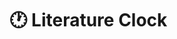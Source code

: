 # :clock1: **Literature Clock**

<div id="image-container" style="text-align:center; margin-top: 2rem;"></div>

<script>
const canvas = document.createElement("canvas");
const ctx = canvas.getContext("2d");

const background = new Image();
background.src = "assets/how_to_build_it/lc-in-sita.jpg"; // TODO change to final image

background.onload = () => {
  const aspectRatio = background.naturalWidth / background.naturalHeight;
  const desiredWidth = 1000;
  const desiredHeight = desiredWidth / aspectRatio;

  canvas.width = desiredWidth;
  canvas.height = desiredHeight;

  ctx.drawImage(background, 0, 0, canvas.width, canvas.height);

  // Define 4 corners of the desired quadrilateral (in clockwise order)
  const topLeft = { x: 320, y: 203 };
  const topRight = { x: 647, y: 211 };
  const bottomRight = { x: 611, y: 460 };
  const bottomLeft = { x: 273, y: 409 };

  // Create an offscreen canvas with the box content
  const boxWidth = 500;
  const boxHeight = 300;
  const boxCanvas = document.createElement("canvas");
  boxCanvas.width = boxWidth;
  boxCanvas.height = boxHeight;
  const boxCtx = boxCanvas.getContext("2d");

  // Fill white background
  boxCtx.fillStyle = "#c3c3c3";
  boxCtx.fillRect(0, 0, boxWidth, boxHeight);

  // Draw the text in the center
  boxCtx.fillStyle = "#222222";
  boxCtx.font = "bold 30px sans-serif";
  boxCtx.textAlign = "center";
  boxCtx.textBaseline = "middle";
  boxCtx.fillText("This is a quote.", boxWidth / 2, boxHeight / 2);

  // Use perspective transform via 3rd party lib (epistemex/perspective-transform)
  // Or do basic triangle warping (split into two triangles)

  function drawTriangle(src, sx0, sy0, sx1, sy1, sx2, sy2, dx0, dy0, dx1, dy1, dx2, dy2) {
    // Calculate affine transform
    ctx.save();
    ctx.beginPath();
    ctx.moveTo(dx0, dy0);
    ctx.lineTo(dx1, dy1);
    ctx.lineTo(dx2, dy2);
    ctx.closePath();
    ctx.clip();

    const denom = (sx0 * (sy1 - sy2) + sx1 * (sy2 - sy0) + sx2 * (sy0 - sy1));
    const a = ((dx0 * (sy1 - sy2) + dx1 * (sy2 - sy0) + dx2 * (sy0 - sy1)) / denom);
    const b = ((dx0 * (sx2 - sx1) + dx1 * (sx0 - sx2) + dx2 * (sx1 - sx0)) / denom);
    const c = ((dx0 * (sx1 * sy2 - sx2 * sy1) + dx1 * (sx2 * sy0 - sx0 * sy2) + dx2 * (sx0 * sy1 - sx1 * sy0)) / denom);
    const d = ((dy0 * (sy1 - sy2) + dy1 * (sy2 - sy0) + dy2 * (sy0 - sy1)) / denom);
    const e = ((dy0 * (sx2 - sx1) + dy1 * (sx0 - sx2) + dy2 * (sx1 - sx0)) / denom);
    const f = ((dy0 * (sx1 * sy2 - sx2 * sy1) + dy1 * (sx2 * sy0 - sx0 * sy2) + dy2 * (sx0 * sy1 - sx1 * sy0)) / denom);

    ctx.transform(a, d, b, e, c, f);
    ctx.drawImage(src, 0, 0);
    ctx.restore();
  }

  // Split the box into two triangles
  drawTriangle(
    boxCanvas,
    0, 0,                      // top-left
    boxWidth, 0,              // top-right
    0, boxHeight,             // bottom-left
    topLeft.x, topLeft.y,
    topRight.x, topRight.y,
    bottomLeft.x, bottomLeft.y
  );

  drawTriangle(
    boxCanvas,
    boxWidth, 0,
    boxWidth, boxHeight,
    0, boxHeight,
    topRight.x, topRight.y,
    bottomRight.x, bottomRight.y,
    bottomLeft.x, bottomLeft.y
  );

  // Export to image
  const img = new Image();
  img.src = canvas.toDataURL("image/png");
  img.alt = "Literature clock.";
  img.style.maxWidth = "100%";
  document.getElementById("image-container").appendChild(img);
};
</script>